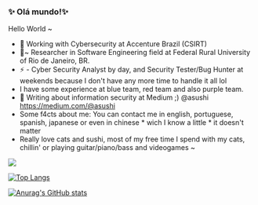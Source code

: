 ### ✨ Olá mundo!✨ 
Hello World ~

- 🔭 Working with Cybersecurity at Accenture Brazil (CSIRT)
- 🌱~ Researcher in Software Engineering field at Federal Rural University of Rio de Janeiro, BR.
- ⚡ - Cyber Security Analyst by day, and Security Tester/Bug Hunter at weekends because I don't have any more time to handle it all lol
- I have some experience at blue team, red team and also purple team.
- 💬  Writing about information security at Medium ;)  @asushi https://medium.com/@asushi
 - Some f4cts about me:  You can contact me in english, portuguese, spanish, japanese or even in chinese * wich I know a little * it doesn't matter 
 - Really love cats and sushi, most of my free time I spend with my cats, chillin' or playing guitar/piano/bass and videogames ~
 

<img src="https://i.pinimg.com/originals/39/51/1e/39511e13b8e27e38575f005adc17c52c.gif"></img>

[![Top Langs](https://github-readme-stats.vercel.app/api/top-langs/?username=claudia-sushicat&layout=compact&theme=synthwave)](https://github.com/anuraghazra/github-readme-stats)

[![Anurag's GitHub stats](https://github-readme-stats.vercel.app/api?username=claudia-sushicat&theme=synthwave)](https://github.com/anuraghazra/github-readme-stats)

